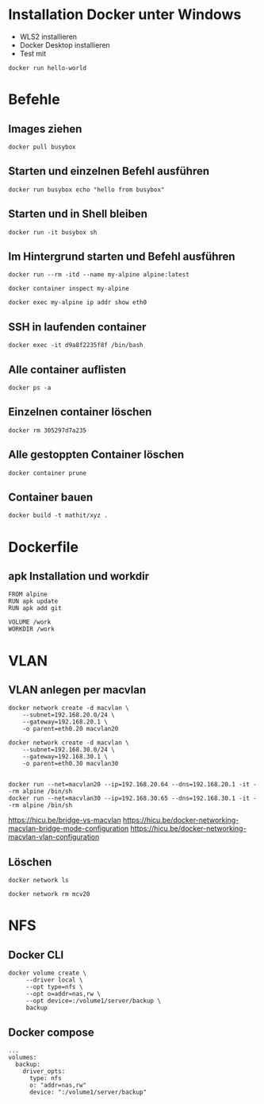# Installation Docker unter Windows
- WLS2 installieren
- Docker Desktop installieren
- Test mit 
```
docker run hello-world
```

# Befehle
## Images ziehen
```
docker pull busybox
```

## Starten und einzelnen Befehl ausführen
```
docker run busybox echo "hello from busybox"
```

## Starten und in Shell bleiben
```
docker run -it busybox sh
```

## Im Hintergrund starten und Befehl ausführen
```
docker run --rm -itd --name my-alpine alpine:latest

docker container inspect my-alpine

docker exec my-alpine ip addr show eth0
```

## SSH in laufenden container
```
docker exec -it d9a8f2235f8f /bin/bash
```

## Alle container auflisten
```
docker ps -a
```

## Einzelnen container löschen
```
docker rm 305297d7a235
```

## Alle gestoppten Container löschen
```
docker container prune
```

## Container bauen
```
docker build -t mathit/xyz .
```

# Dockerfile

## apk Installation und workdir
```
FROM alpine
RUN apk update
RUN apk add git

VOLUME /work
WORKDIR /work
```

# VLAN

## VLAN anlegen per macvlan

```
docker network create -d macvlan \
    --subnet=192.168.20.0/24 \
    --gateway=192.168.20.1 \
    -o parent=eth0.20 macvlan20

docker network create -d macvlan \
    --subnet=192.168.30.0/24 \
    --gateway=192.168.30.1 \
    -o parent=eth0.30 macvlan30


docker run --net=macvlan20 --ip=192.168.20.64 --dns=192.168.20.1 -it --rm alpine /bin/sh
docker run --net=macvlan30 --ip=192.168.30.65 --dns=192.168.30.1 -it --rm alpine /bin/sh
```

https://hicu.be/bridge-vs-macvlan
https://hicu.be/docker-networking-macvlan-bridge-mode-configuration
https://hicu.be/docker-networking-macvlan-vlan-configuration

## Löschen
```
docker network ls

docker network rm mcv20
```

# NFS

## Docker CLI

```
docker volume create \
     --driver local \
     --opt type=nfs \
     --opt o=addr=nas,rw \
     --opt device=:/volume1/server/backup \
     backup
```

## Docker compose

```
...
volumes:
  backup:
    driver_opts:
      type: nfs
      o: "addr=nas,rw"
      device: ":/volume1/server/backup"
```